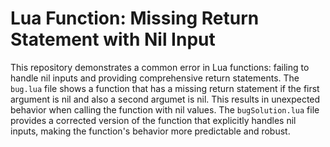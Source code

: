 # Lua Function: Missing Return Statement with Nil Input

This repository demonstrates a common error in Lua functions: failing to handle nil inputs and providing comprehensive return statements.
The `bug.lua` file shows a function that has a missing return statement if the first argument is nil and also a second argumet is nil. This results in unexpected behavior when calling the function with nil values.
The `bugSolution.lua` file provides a corrected version of the function that explicitly handles nil inputs, making the function's behavior more predictable and robust.